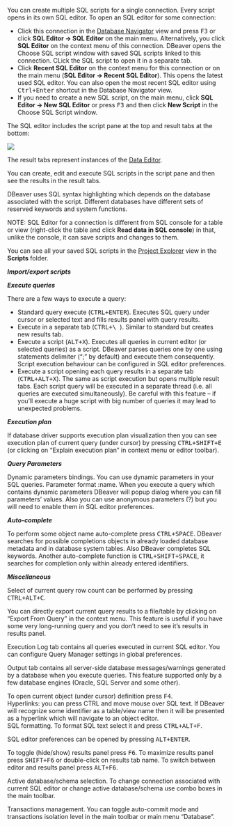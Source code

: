 You can create multiple SQL scripts for a single connection. Every script opens in its own SQL editor. 
To open an SQL editor for some connection:
* Click this connection in the [Database Navigator](https://github.com/serge-rider/dbeaver/wiki/Database-Navigator) view and press <kbd>F3</kbd> or click **SQL Editor -> SQL Editor** on the main menu. Alternatively, you click **SQL Editor** on the context menu of this connection. DBeaver opens the Choose SQL script window with saved SQL scripts linked to this connection. CLick the SQL script to open it in a separate tab.
* Click **Recent SQL Editor** on the context menu for this connection or on the main menu (**SQL Editor -> Recent SQL Editor**). This opens the latest used SQL editor. You can also open the most recent SQL editor using <kbd>Ctrl+Enter</kbd> shortcut in the Database Navigator view.
* If you need to create a new SQL script, on the main menu, click **SQL Editor -> New SQL Editor** or press <kbd>F3</kbd> and then click **New Script** in the Choose SQL Script window. 

The SQL editor includes the script pane at the top and result tabs at the bottom:

<img src="https://www.dropbox.com/s/3ayxw9jpyr0cmqk/SQL%20Editor.png?raw=1"/>

The result tabs represent instances of the [Data Editor](https://github.com/serge-rider/dbeaver/wiki/Data-Editor).

You can create, edit and execute SQL scripts in the script pane and then see the results in the result tabs. 
 
DBeaver uses SQL syntax highlighting which depends on the database associated with the script. Different databases have different sets of reserved keywords and system functions.

NOTE: SQL Editor for a connection is different from SQL console for a table or view (right-click the table and click **Read data in SQL console**) in that, unlike the console, it can save scripts and changes to them.

You can see all your saved SQL scripts in the [Project Explorer](https://github.com/serge-rider/dbeaver/wiki/Project-Explorer) view in the **Scripts** folder.

***Import/export scripts***

***Execute queries***

There are a few ways to execute a query:
- Standard query execute (<kbd>CTRL+ENTER</kbd>). Executes SQL query under cursor or selected text and fills results panel with query results.
- Execute in a separate tab (<kbd>CTRL+\ </kbd>). Similar to standard but creates new results tab.
- Execute a script (<kbd>ALT+X</kbd>). Executes all queries in current editor (or selected queries) as a script. DBeaver parses queries one by one using statements delimiter (“;” by default) and execute them consequently. Script execution behaviour can be configured in SQL editor preferences.
- Execute a script opening each query results in a separate tab (<kbd>CTRL+ALT+X</kbd>). The same as script execution but opens multiple result tabs. Each script query will be executed in a separate thread (i.e. all queries are executed simultaneously). Be careful with this feature – if you’ll execute a huge script with big number of queries it may lead to unexpected problems. 

***Execution plan***

If database driver supports execution plan visualization then you can see execution plan of current query (under cursor) by pressing <kbd>CTRL+SHIFT+E</kbd> (or clicking on “Explain execution plan” in context menu or editor toolbar).  

***Query Parameters***

Dynamic parameters bindings. You can use dynamic parameters in your SQL queries. Parameter format :name. When you execute a query which contains dynamic parameters DBeaver will popup dialog where you can fill parameters’ values. Also you can use anonymous parameters (?) but you will need to enable them in SQL editor preferences.  

***Auto-complete***

To perform some object name auto-complete press <kbd>CTRL+SPACE</kbd>. DBeaver searches for possible completions objects in already loaded database metadata and in database system tables. Also DBeaver completes SQL keywords. Another auto-complete function is <kbd>CTRL+SHIFT+SPACE</kbd>, it searches for completion only within already entered identifiers.  

***Miscellaneous***

Select of current query row count can be performed by pressing <kbd>CTRL+ALT+C</kbd>.  

You can directly export current query results to a file/table by clicking on “Export From Query” in the context menu. This feature is useful if you have some very long-running query and you don’t need to see it’s results in results panel.  

Execution Log tab contains all queries executed in current SQL editor. You can configure Query Manager settings in global preferences.

Output tab contains all server-side database messages/warnings generated by a database when you execute queries. This feature supported only by a few database engines (Oracle, SQL Server and some other). 

To open current object (under cursor) definition press <kbd>F4</kbd>.  
Hyperlinks: you can press CTRL and move mouse over SQL text. If DBeaver will recognize some identifier as a table/view name then it will be presented as a hyperlink which will navigate to an object editor.  
SQL formatting. To format SQL text select it and press <kbd>CTRL+ALT+F</kbd>.

SQL editor preferences can be opened by pressing <kbd>ALT+ENTER</kbd>.

To toggle (hide/show) results panel press <kbd>F6</kbd>.
To maximize results panel press <kbd>SHIFT+F6</kbd> or double-click on results tab name.
To switch between editor and results panel press <kbd>ALT+F6</kbd>.

Active database/schema selection. To change connection associated with current SQL editor or change active database/schema use combo boxes in the main toolbar.

Transactions management. You can toggle auto-commit mode and transactions isolation level in the main toolbar or main menu “Database”. 

